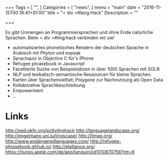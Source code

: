 +++
Tags = [
  "",
]
Categories = [
  "news",
]
menu = "main"
date = "2016-11-15T00:18:41+01:00"
title = "< div >#lang:Hack"
Description = ""

+++

Es gibt Unmengen an Programmiersprachen und ohne Ende natürliche Sprachen. Beim < div >#ling:hack verbinden wir sie!

<!--more-->

* automatisiertes phonetisches Rendern der deutschen Sprache in Arabisch mit Phyton und espeak
* Sprachquiz in Objective C für's iPhone
* Refugee phrasebook in Javascript
* Facettierte Suche von Beispielsätzen in über 1000 Sprachen mit SOLR.
* NLP und lexikalisch-semantische Ressourcen für kleine Sprachen.
* Karten über Sprachenvielfalt; Polygone zur Nachnutzung als Open Data
* Kollaborative Sprachbeschreibung
* Empowerment
* ...

# Links
http://pad.okfn.org/p/divlinghack
http://languagelandscape.org/
http://engelmann.uni.lu/lingscape/
http://llmap.org/
http://www.endangeredlanguages.com/
http://refugee-phrasebook.github.io/
http://elalliance.org/
https://itunes.apple.com/de/app/languini/id1010870756?mt=8